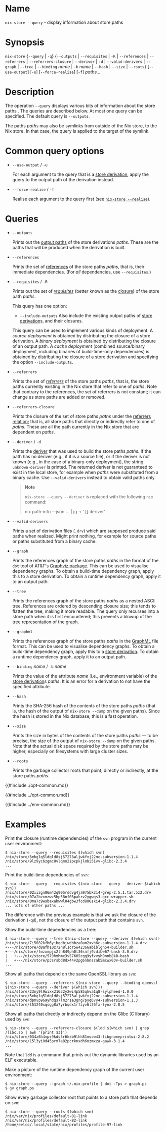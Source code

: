 # Name

`nix-store --query` - display information about store paths

# Synopsis

`nix-store` {`--query` | `-q`}
  {`--outputs` | `--requisites` | `-R` | `--references` | `--referrers` |
  `--referrers-closure` | `--deriver` | `-d` | `--valid-derivers` |
  `--graph` | `--tree` | `--binding` *name* | `-b` *name* | `--hash` |
  `--size` | `--roots`}
  [`--use-output`] [`-u`] [`--force-realise`] [`-f`]
  *paths…*

# Description

The operation `--query` displays various bits of information about the
store paths . The queries are described below. At most one query can be
specified. The default query is `--outputs`.

The paths *paths* may also be symlinks from outside of the Nix store, to
the Nix store. In that case, the query is applied to the target of the
symlink.

# Common query options

- `--use-output` / `-u`

  For each argument to the query that is a [store derivation], apply the
  query to the output path of the derivation instead.

- `--force-realise` / `-f`

  Realise each argument to the query first (see [`nix-store --realise`](./realise.md)).

[store derivation]: @docroot@/glossary.md#gloss-store-derivation

# Queries

- `--outputs`

  Prints out the [output paths] of the store
  derivations *paths*. These are the paths that will be produced when
  the derivation is built.

  [output paths]: @docroot@/glossary.md#gloss-output-path

- `--references`

  Prints the set of [references] of the store paths
  *paths*, that is, their immediate dependencies. (For *all*
  dependencies, use `--requisites`.)

  [references]: @docroot@/glossary.md#gloss-reference

- `--requisites` / `-R`

  Prints out the set of [*requisites*][requisite] (better known as the [closure]) of the store path *paths*.

  [requisite]: @docroot@/glossary.md#gloss-requisite
  [closure]: @docroot@/glossary.md#gloss-closure

  This query has one option:

    - `--include-outputs`
      Also include the existing output paths of [store derivation]s,
      and their closures.

  This query can be used to implement various kinds of deployment. A
  *source deployment* is obtained by distributing the closure of a
  store derivation. A *binary deployment* is obtained by distributing
  the closure of an output path. A *cache deployment* (combined
  source/binary deployment, including binaries of build-time-only
  dependencies) is obtained by distributing the closure of a store
  derivation and specifying the option `--include-outputs`.

- `--referrers`

  Prints the set of [*referrers*][referrer] of the store paths *paths*, that is,
  the store paths currently existing in the Nix store that refer to
  one of *paths*. Note that contrary to the references, the set of
  referrers is not constant; it can change as store paths are added or
  removed.

  [referrer]: @docroot@/glossary.md#gloss-referrer

- `--referrers-closure`

  Prints the closure of the set of store paths *paths* under the
  [referrers relation][referrer]; that is, all store paths that directly or
  indirectly refer to one of *paths*. These are all the path currently
  in the Nix store that are dependent on *paths*.

  [referrer]: @docroot@/glossary.md#gloss-referrer

- `--deriver` / `-d`

  Prints the [deriver] that was used to build the store paths *paths*. If
  the path has no deriver (e.g., if it is a source file), or if the
  deriver is not known (e.g., in the case of a binary-only
  deployment), the string `unknown-deriver` is printed.
  The returned deriver is not guaranteed to exist in the local store, for
  example when *paths* were substituted from a binary cache.
  Use `--valid-derivers` instead to obtain valid paths only.

  > **Note**
  >
  > `nix-store --query --deriver` is replaced with the following `nix` command:
  >
  >    nix path-info --json ... | jq -r '.[].deriver'


  [deriver]: @docroot@/glossary.md#gloss-deriver

- `--valid-derivers`

  Prints a set of derivation files (`.drv`) which are supposed produce
  said paths when realized. Might print nothing, for example for source paths
  or paths substituted from a binary cache.

- `--graph`

  Prints the references graph of the store paths *paths* in the format
  of the `dot` tool of AT\&T's [Graphviz
  package](http://www.graphviz.org/). This can be used to visualise
  dependency graphs. To obtain a build-time dependency graph, apply
  this to a store derivation. To obtain a runtime dependency graph,
  apply it to an output path.

- `--tree`

  Prints the references graph of the store paths *paths* as a nested
  ASCII tree. References are ordered by descending closure size; this
  tends to flatten the tree, making it more readable. The query only
  recurses into a store path when it is first encountered; this
  prevents a blowup of the tree representation of the graph.

- `--graphml`

  Prints the references graph of the store paths *paths* in the
  [GraphML](http://graphml.graphdrawing.org/) file format. This can be
  used to visualise dependency graphs. To obtain a build-time
  dependency graph, apply this to a [store derivation]. To obtain a
  runtime dependency graph, apply it to an output path.

- `--binding` *name* / `-b` *name*

  Prints the value of the attribute *name* (i.e., environment
  variable) of the [store derivation]s *paths*. It is an error for a
  derivation to not have the specified attribute.

- `--hash`

  Prints the SHA-256 hash of the contents of the store paths *paths*
  (that is, the hash of the output of `nix-store --dump` on the given
  paths). Since the hash is stored in the Nix database, this is a fast
  operation.

- `--size`

  Prints the size in bytes of the contents of the store paths *paths*
  — to be precise, the size of the output of `nix-store --dump` on
  the given paths. Note that the actual disk space required by the
  store paths may be higher, especially on filesystems with large
  cluster sizes.

- `--roots`

  Prints the garbage collector roots that point, directly or
  indirectly, at the store paths *paths*.

{{#include ./opt-common.md}}

{{#include ../opt-common.md}}

{{#include ../env-common.md}}

# Examples

Print the closure (runtime dependencies) of the `svn` program in the
current user environment:

```console
$ nix-store --query --requisites $(which svn)
/nix/store/5mbglq5ldqld8sj57273aljwkfvj22mc-subversion-1.1.4
/nix/store/9lz9yc6zgmc0vlqmn2ipcpkjlmbi51vv-glibc-2.3.4
...
```

Print the build-time dependencies of `svn`:

```console
$ nix-store --query --requisites $(nix-store --query --deriver $(which svn))
/nix/store/02iizgn86m42q905rddvg4ja975bk2i4-grep-2.5.1.tar.bz2.drv
/nix/store/07a2bzxmzwz5hp58nf03pahrv2ygwgs3-gcc-wrapper.sh
/nix/store/0ma7c9wsbaxahwwl04gbw3fcd806ski4-glibc-2.3.4.drv
... lots of other paths ...
```

The difference with the previous example is that we ask the closure of
the derivation (`-qd`), not the closure of the output path that contains
`svn`.

Show the build-time dependencies as a tree:

```console
$ nix-store --query --tree $(nix-store --query --deriver $(which svn))
/nix/store/7i5082kfb6yjbqdbiwdhhza0am2xvh6c-subversion-1.1.4.drv
+---/nix/store/d8afh10z72n8l1cr5w42366abiblgn54-builder.sh
+---/nix/store/fmzxmpjx2lh849ph0l36snfj9zdibw67-bash-3.0.drv
|   +---/nix/store/570hmhmx3v57605cqg9yfvvyh0nnb8k8-bash
|   +---/nix/store/p3srsbd8dx44v2pg6nbnszab5mcwx03v-builder.sh
...
```

Show all paths that depend on the same OpenSSL library as `svn`:

```console
$ nix-store --query --referrers $(nix-store --query --binding openssl $(nix-store --query --deriver $(which svn)))
/nix/store/23ny9l9wixx21632y2wi4p585qhva1q8-sylpheed-1.0.0
/nix/store/5mbglq5ldqld8sj57273aljwkfvj22mc-subversion-1.1.4
/nix/store/dpmvp969yhdqs7lm2r1a3gng7pyq6vy4-subversion-1.1.3
/nix/store/l51240xqsgg8a7yrbqdx1rfzyv6l26fx-lynx-2.8.5
```

Show all paths that directly or indirectly depend on the Glibc (C
library) used by `svn`:

```console
$ nix-store --query --referrers-closure $(ldd $(which svn) | grep /libc.so | awk '{print $3}')
/nix/store/034a6h4vpz9kds5r6kzb9lhh81mscw43-libgnomeprintui-2.8.2
/nix/store/15l3yi0d45prm7a82pcrknxdh6nzmxza-gawk-3.1.4
...
```

Note that `ldd` is a command that prints out the dynamic libraries used
by an ELF executable.

Make a picture of the runtime dependency graph of the current user
environment:

```console
$ nix-store --query --graph ~/.nix-profile | dot -Tps > graph.ps
$ gv graph.ps
```

Show every garbage collector root that points to a store path that
depends on `svn`:

```console
$ nix-store --query --roots $(which svn)
/nix/var/nix/profiles/default-81-link
/nix/var/nix/profiles/default-82-link
/home/eelco/.local/state/nix/profiles/profile-97-link
```
